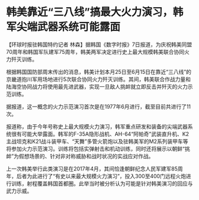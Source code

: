 # 韩美靠近“三八线”搞最大火力演习，韩军尖端武器系统可能露面

【环球时报驻韩国特约记者
林森】据韩国《数字时报》7日报道，为庆祝韩美同盟70周年和韩国军队建军75周年，韩美两军决定进行史上最大规模韩美联合协同火力歼灭训练。

根据韩国国防部周末传出的消息，韩美计划本月25日至6月15日在靠近“三八线”的京畿道抱川军用场地进行5次联合协同火力歼灭训练。其间，韩美联合作战力量和陆海空协同战力将使用最先进武器，实现一旦敌人挑衅就立即反击并歼灭的火力示范训练。

据报道，这一概念的火力示范演习首次是在1977年6月进行，截至目前共进行了11次。

报道称，由于今年号称史上最大规模火力演习，韩军重点研发和装备的尖端武器系统很有可能大举露面。韩军的F-35A隐形战机、AH-64“阿帕奇”武装直升机、K2主战坦克和K21战斗装甲车、“天舞”多管火箭炮以及驻韩美军的M2系列装甲车等将参加火力示范演习。训练将包括实弹射击和机动训练，同时还将展示以朝鲜“挑衅”为假想场景的、针对非对称威胁和战时状况的实战应对作战。

上一次韩美举行此类演习是在2017年4月，其间恰逢朝鲜纪念人民军建军85周年，后者为此进行了“有史以来最大规模火力演习”，投入300至400门远程火炮进行训练，射程覆盖韩国首都圈。此举当时被分析认为可能是针对韩美演习的回应与武力示威。

